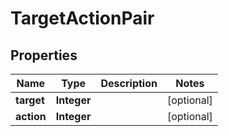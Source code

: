 
# TargetActionPair

## Properties
Name | Type | Description | Notes
------------ | ------------- | ------------- | -------------
**target** | **Integer** |  |  [optional]
**action** | **Integer** |  |  [optional]



